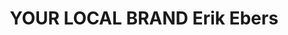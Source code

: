---
title: "YOUR LOCAL BRAND  Erik Ebers"
url: /eich/your-local-brand-erik-ebers/
shop: Modehaus
---